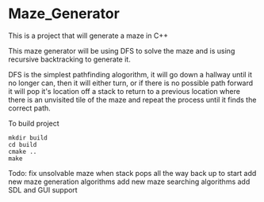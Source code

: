 # Maze_Generator

This is a project that will generate a maze in C++

This maze generator will be using DFS to solve the maze and is using recursive backtracking to generate it.

DFS is the simplest pathfinding alogorithm, it will go down a hallway until it no longer can, then it will either turn, or if there is no possible path forward it will pop it's location off a stack to return to a previous location where there is an unvisited tile of the maze and repeat the process until it finds the correct path.

To build project
```console
mkdir build
cd build
cmake ..
make
```

Todo:
fix unsolvable maze when stack pops all the way back up to start
add new maze generation algorithms
add new maze searching algorithms
add SDL and GUI support